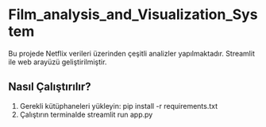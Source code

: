 # Film_analysis_and_Visualization_System

Bu projede Netflix verileri üzerinden çeşitli analizler yapılmaktadır. Streamlit ile web arayüzü geliştirilmiştir.

## Nasıl Çalıştırılır?
1. Gerekli kütüphaneleri yükleyin:
   pip install -r requirements.txt
2. Çalıştırın terminalde
   streamlit run app.py
